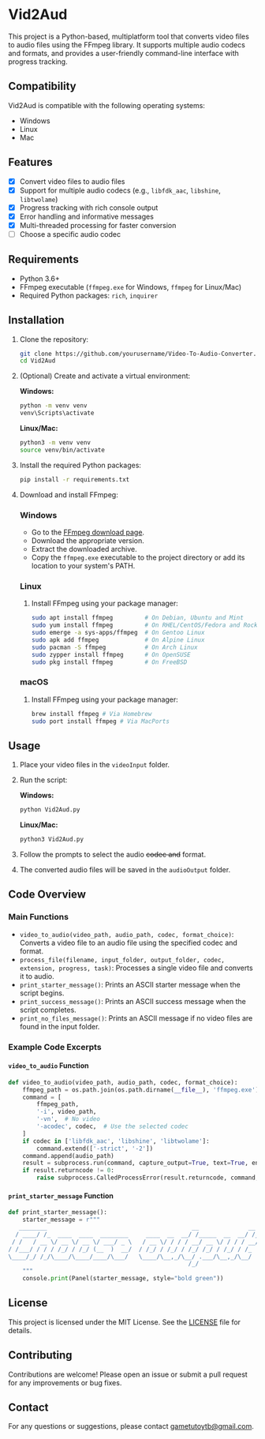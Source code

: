 # Vid2Aud
This project is a Python-based, multiplatform tool that converts video files to audio files using the FFmpeg library. It supports multiple audio codecs and formats, and provides a user-friendly command-line interface with progress tracking.

## Compatibility

Vid2Aud is compatible with the following operating systems:
- Windows
- Linux
- Mac

## Features

- [x] Convert video files to audio files
- [x] Support for multiple audio codecs (e.g., `libfdk_aac`, `libshine`, `libtwolame`)
- [x] Progress tracking with rich console output
- [x] Error handling and informative messages
- [x] Multi-threaded processing for faster conversion
- [ ] Choose a specific audio codec

## Requirements

- Python 3.6+
- FFmpeg executable (`ffmpeg.exe` for Windows, `ffmpeg` for Linux/Mac)
- Required Python packages: `rich`, `inquirer`

## Installation

1. Clone the repository:
    ```sh
    git clone https://github.com/yourusername/Video-To-Audio-Converter.git
    cd Vid2Aud
    ```

2. (Optional) Create and activate a virtual environment:

    **Windows:**
    ```sh
    python -m venv venv
    venv\Scripts\activate
    ```

    **Linux/Mac:**
    ```sh
    python3 -m venv venv
    source venv/bin/activate
    ```

3. Install the required Python packages:
    ```sh
    pip install -r requirements.txt
    ```

4. Download and install FFmpeg:
    ### Windows
    - Go to the [FFmpeg download page](https://ffmpeg.org/download.html).
    - Download the appropriate version.
    - Extract the downloaded archive.
    - Copy the `ffmpeg.exe` executable to the project directory or add its location to your system's PATH.

    ### Linux

    1. Install FFmpeg using your package manager:

        ```sh
        sudo apt install ffmpeg         # On Debian, Ubuntu and Mint
        sudo yum install ffmpeg         # On RHEL/CentOS/Fedora and Rocky/AlmaLinux
        sudo emerge -a sys-apps/ffmpeg  # On Gentoo Linux
        sudo apk add ffmpeg             # On Alpine Linux
        sudo pacman -S ffmpeg           # On Arch Linux
        sudo zypper install ffmpeg      # On OpenSUSE
        sudo pkg install ffmpeg         # On FreeBSD
        ```

    ### macOS

    1. Install FFmpeg using your package manager:

        ```sh
        brew install ffmpeg # Via Homebrew
        sudo port install ffmpeg # Via MacPorts
        ```

## Usage

1. Place your video files in the `videoInput` folder.

2. Run the script:

    **Windows:**
    ```sh
    python Vid2Aud.py
    ```

    **Linux/Mac:**
    ```sh
    python3 Vid2Aud.py
    ```

3. Follow the prompts to select the audio ~~codec and~~ format.

4. The converted audio files will be saved in the `audioOutput` folder.

## Code Overview

### Main Functions

- `video_to_audio(video_path, audio_path, codec, format_choice)`: Converts a video file to an audio file using the specified codec and format.
- `process_file(filename, input_folder, output_folder, codec, extension, progress, task)`: Processes a single video file and converts it to audio.
- `print_starter_message()`: Prints an ASCII starter message when the script begins.
- `print_success_message()`: Prints an ASCII success message when the script completes.
- `print_no_files_message()`: Prints an ASCII message if no video files are found in the input folder.

### Example Code Excerpts

#### `video_to_audio` Function
```py
def video_to_audio(video_path, audio_path, codec, format_choice):
    ffmpeg_path = os.path.join(os.path.dirname(__file__), 'ffmpeg.exe')
    command = [
        ffmpeg_path,
        '-i', video_path,
        '-vn',  # No video
        '-acodec', codec,  # Use the selected codec
    ]
    if codec in ['libfdk_aac', 'libshine', 'libtwolame']:
        command.extend(['-strict', '-2'])
    command.append(audio_path)
    result = subprocess.run(command, capture_output=True, text=True, encoding='utf-8')
    if result.returncode != 0:
        raise subprocess.CalledProcessError(result.returncode, command, output=result.stdout, stderr=result.stderr)
```

#### `print_starter_message` Function
```py
def print_starter_message():
    starter_message = r"""
   ________                                         __              __     ____                           __ 
  / ____/ /_  ____  ____  ________     ____  __  __/ /_____  __  __/ /_   / __/___  _________ ___  ____ _/ /_
 / /   / __ \/ __ \/ __ \/ ___/ _ \   / __ \/ / / / __/ __ \/ / / / __/  / /_/ __ \/ ___/ __ `__ \/ __ `/ __/
/ /___/ / / / /_/ / /_/ (__  )  __/  / /_/ / /_/ / /_/ /_/ / /_/ / /_   / __/ /_/ / /  / / / / / / /_/ / /_  
\____/_/ /_/\____/\____/____/\___/   \____/\__,_/\__/ .___/\__,_/\__/  /_/  \____/_/  /_/ /_/ /_/\__,_/\__/  
                                                   /_/                                                       
    """
    console.print(Panel(starter_message, style="bold green"))
```

## License

This project is licensed under the MIT License. See the [LICENSE](LICENSE) file for details.

## Contributing

Contributions are welcome! Please open an issue or submit a pull request for any improvements or bug fixes.

## Contact

For any questions or suggestions, please contact [gametutoytb@gmail.com](mailto:gametutoytb@gmail.com).
